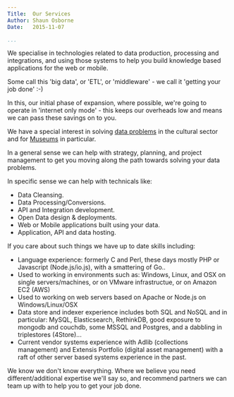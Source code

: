 ```yaml
---
Title:  Our Services  
Author: Shaun Osborne
Date:   2015-11-07

...
```


We specialise in technologies related to data production, processing and integrations, and using those systems to help you build knowledge based applications for the web or mobile.

Some call this 'big data', or 'ETL', or 'middleware' -  we call it 'getting your job done' :-)

In this, our initial phase of expansion, where possible, we're going to operate in 'internet only mode' - this keeps our overheads low and means we can pass these savings on to you.

We have a special interest in solving [data problems](/blog/2015-07-23/) in the cultural sector and for [Museums](/museums/) in particular.

In a general sense we can help with strategy, planning, and project management to get you moving along the path towards solving your data problems.

In specific sense we can help with technicals like:

* Data Cleansing.
* Data Processing/Conversions.
* API and Integration development.
* Open Data design & deployments.
* Web or Mobile applications built using your data.
* Application, API and data hosting.

If you care about such things we have up to date skills including:

* Language experience: formerly C and Perl, these days mostly PHP or Javascript (Node.js/io.js), with a smattering of Go..
* Used to working in environments such as: Windows, Linux, and OSX on single servers/machines, or on VMware infrastructue, or on Amazon EC2 (AWS)
* Used to working on web servers based on Apache or Node.js on Windows/Linux/OSX
* Data store and indexer experience includes both SQL and NoSQL and in particular: MySQL, Elasticsearch, RethinkDB, good exposure to mongodb and couchdb, some MSSQL and Postgres, and a dabbling in triplestores (4Store)...
* Current vendor systems experience with Adlib (collections management) and Extensis Portfolio (digital asset management) with a raft of other server based systems experience in the past.

We know we don't know everything. Where we believe you need different/additional expertise we'll say so, and recommend partners we can team up with to help you to get your job done.
